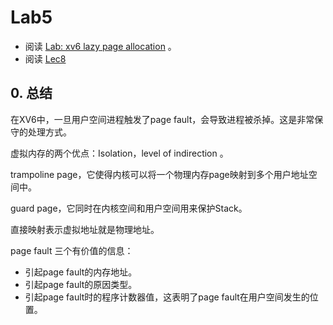 # Lab5

* 阅读 [Lab: xv6 lazy page allocation](https://pdos.csail.mit.edu/6.S081/2020/labs/lazy.html) 。
* 阅读 [Lec8](https://mit-public-courses-cn-translatio.gitbook.io/mit6-s081/lec08-page-faults-frans)


## 0. 总结

在XV6中，一旦用户空间进程触发了page fault，会导致进程被杀掉。这是非常保守的处理方式。

虚拟内存的两个优点：Isolation，level of indirection 。

trampoline page，它使得内核可以将一个物理内存page映射到多个用户地址空间中。

guard page，它同时在内核空间和用户空间用来保护Stack。

直接映射表示虚拟地址就是物理地址。

page fault 三个有价值的信息：

* 引起page fault的内存地址。
* 引起page fault的原因类型。
* 引起page fault时的程序计数器值，这表明了page fault在用户空间发生的位置。

